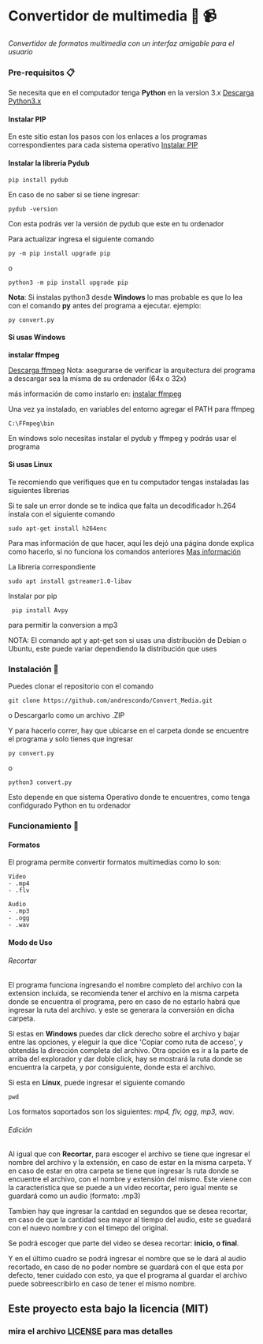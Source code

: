 # Convertidor de multimedia :musical_score: :video_camera:

_Convertidor de formatos multimedia con un interfaz amigable para el usuario_

### Pre-requisitos 📋
Se necesita que en el computador tenga **Python** en la version 3.x [Descarga Python3.x](https://www.python.org/downloads/)

#### Instalar PIP
En este sitio estan los pasos con los enlaces a los programas correspondientes para cada sistema operativo
[Instalar PIP](https://tecnonucleous.com/2018/01/28/como-instalar-pip-para-python-en-windows-mac-y-linux/)


#### Instalar la libreria Pydub
```
pip install pydub
```
En caso de no saber si se tiene ingresar:
```
pydub -version
```
Con esta podrás ver la versión de pydub que este en tu ordenador

Para actualizar ingresa el siguiente comando
```
py -m pip install upgrade pip
```
o
```
python3 -m pip install upgrade pip
```

**Nota**: Si instalas python3 desde **Windows** lo mas probable es que lo lea con el comando **py** antes del programa a ejecutar. ejemplo:
```
py convert.py
```



#### Si usas Windows

**instalar ffmpeg** 

[Descarga ffmpeg](https://ffmpeg.zeranoe.com/builds/)
Nota: asegurarse de verificar la arquitectura del programa a descargar sea la misma de su ordenador (64x o 32x)

más información de como instarlo en: [instalar ffmpeg](https://www.solvetic.com/tutoriales/article/7976-como-instalar-ffmpeg-en-windows-10/)

Una vez ya instalado, en variables del entorno agregar el PATH para ffmpeg
```
C:\FFmpeg\bin
```


En windows solo necesitas instalar el pydub y ffmpeg y podrás usar el programa



#### Si usas Linux
Te recomiendo que verifiques que en tu computador tengas instaladas las siguientes líbrerias

Si te sale un error donde se te indica que falta un decodificador h.264
instala con el siguiente comando
```
sudo apt-get install h264enc 
```
Para mas información de que hacer, aquí les dejó una página donde explica como hacerlo, si no funciona los comandos anteriores
[Mas información](https://ubuntu.dokry.com/12526/como-instalar-el-decodificador-h-264.html)

La libreria correspondiente
```
sudo apt install gstreamer1.0-libav
```

Instalar por pip
```
 pip install Avpy
```
para permitir la conversion a mp3

NOTA: El comando apt y apt-get son si usas una distribución de Debian o Ubuntu, este puede variar dependiendo la distribución que uses



### Instalación 🔧

Puedes clonar el repositorio con el comando 
```
git clone https://github.com/andrescondo/Convert_Media.git
```
o Descargarlo como un archivo .ZIP 

Y para hacerlo correr, hay que ubicarse en el carpeta donde se encuentre el programa y solo tienes que ingresar

```
py convert.py
```
o
```
python3 convert.py
```
Esto depende en que sistema Operativo donde te encuentres, como tenga confidgurado Python en tu ordenador



### Funcionamiento :open_file_folder:
#### Formatos
El programa permite convertir formatos multimedias como lo son:
```
Video
- .mp4
- .flv

Audio
- .mp3
- .ogg
- .wav
```
#### Modo de Uso

###### Recortar

El programa funciona ingresando el nombre completo del archivo con la extension incluida, se recomienda tener el archivo en la misma carpeta donde se encuentra el programa, pero en caso de no estarlo habrá que ingresar la ruta del archivo. y este se generara la conversión en dicha carpeta.

Si estas en **Windows** puedes dar click derecho sobre el archivo y bajar entre las opciones, y eleguir la que dice 'Copiar como ruta de acceso', y obtendás la dirección completa del archivo. Otra opción es ir a la parte de arriba del explorador y dar doble click, hay se mostrará la ruta donde se encuentra la carpeta, y por consiguiente, donde esta el archivo.

Si esta en **Linux**, puede ingresar el siguiente comando
```
pwd
```

Los formatos soportados son los siguientes: _mp4, flv, ogg, mp3, wav_.


###### Edición

Al igual que con **Recortar**, para escoger el archivo se tiene que ingresar el nombre del archivo y la extensión, en caso de estar en la misma carpeta. Y en caso de estar en otra carpeta se tiene que ingresar ls ruta donde se encuentre el archivo, con el nombre y extensión del mismo.
Este viene con la caracteristica que se puede a un video recortar, pero igual mente se guardará como un audio (formato: .mp3)

Tambien hay que ingresar la cantdad en segundos que se desea recortar, en caso de que la cantidad sea mayor al tiempo del audio, este se guadará con el nuevo nombre y con el timepo del original.

Se podrá escoger que parte del video se desea recortar: **inicio, o final**.

Y en el último cuadro se podrá ingresar el nombre que se le dará al audio recortado, en caso de no poder nombre se guardará con el que esta por defecto, tener cuidado con esto, ya que el programa al guardar el archivo puede sobreescribirlo en caso de tener el mismo nombre.


## Este proyecto esta bajo la licencia (MIT) 
### mira el archivo [LICENSE](LICENSE) para mas detalles


